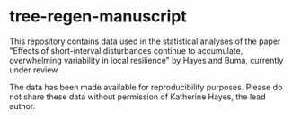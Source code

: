# tree-regen-manuscript
 
This repository contains data used in the statistical analyses of the paper "Effects of short-interval disturbances continue to accumulate, overwhelming variability in local resilience" by Hayes and Buma, currently under review. 

The data has been made available for reproducibility purposes. Please do not share these data without permission of Katherine Hayes, the lead author. 